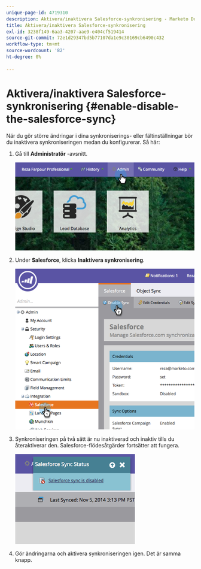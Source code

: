 ```yaml
---
unique-page-id: 4719310
description: Aktivera/inaktivera Salesforce-synkronisering - Marketo Docs - produktdokumentation
title: Aktivera/inaktivera Salesforce-synkronisering
exl-id: 3238f149-6aa3-4207-aae9-e404cf519414
source-git-commit: 72e1d29347bd5b77107da1e9c30169cb6490c432
workflow-type: tm+mt
source-wordcount: '82'
ht-degree: 0%

---
```


# Aktivera/inaktivera Salesforce-synkronisering {#enable-disable-the-salesforce-sync}

När du gör större ändringar i dina synkroniserings- eller fältinställningar bör du inaktivera synkroniseringen medan du konfigurerar. Så här:

1. Gå till **Administratör** -avsnitt.

   ![](assets/image2014-12-10-13-3a24-3a35.png)

1. Under **Salesforce**, klicka **Inaktivera synkronisering**.

   ![](assets/image2014-12-10-13-3a24-3a47.png)

1. Synkroniseringen på två sätt är nu inaktiverad och inaktiv tills du återaktiverar den. Salesforce-flödesåtgärder fortsätter att fungera.

   ![](assets/image2014-12-10-13-3a24-3a58.png)

1. Gör ändringarna och aktivera synkroniseringen igen. Det är samma knapp.
